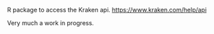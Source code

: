 R package to access the Kraken api. 
https://www.kraken.com/help/api

Very much a work in progress. 
